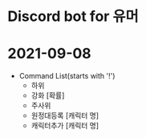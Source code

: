 # Discord bot for 유머

# 2021-09-08
- Command List(starts with '!')
  - 하위
  - 강화 [확률]
  - 주사위
  - 원정대등록 [캐릭터 명]
  - 캐릭터추가 [캐릭터 명]
